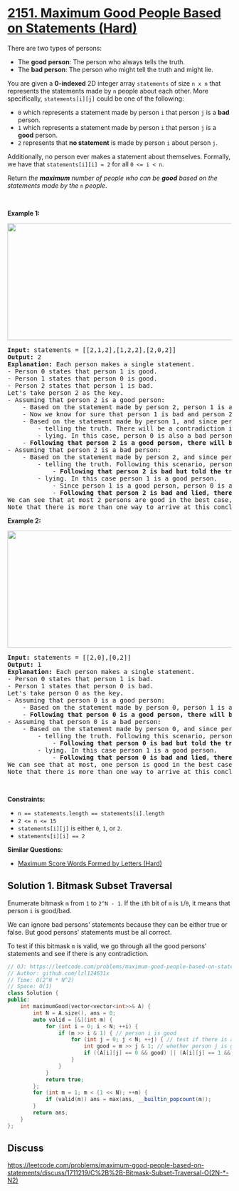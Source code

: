 # [2151. Maximum Good People Based on Statements (Hard)](https://leetcode.com/problems/maximum-good-people-based-on-statements/)

<p>There are two types of persons:</p>

<ul>
	<li>The <strong>good person</strong>: The person who always tells the truth.</li>
	<li>The <strong>bad person</strong>: The person who might tell the truth and might lie.</li>
</ul>

<p>You are given a <strong>0-indexed</strong> 2D integer array <code>statements</code> of size <code>n x n</code> that represents the statements made by <code>n</code> people about each other. More specifically, <code>statements[i][j]</code> could be one of the following:</p>

<ul>
	<li><code>0</code> which represents a statement made by person <code>i</code> that person <code>j</code> is a <strong>bad</strong> person.</li>
	<li><code>1</code> which represents a statement made by person <code>i</code> that person <code>j</code> is a <strong>good</strong> person.</li>
	<li><code>2</code> represents that <strong>no statement</strong> is made by person <code>i</code> about person <code>j</code>.</li>
</ul>

<p>Additionally, no person ever makes a statement about themselves. Formally, we have that <code>statements[i][i] = 2</code> for all <code>0 &lt;= i &lt; n</code>.</p>

<p>Return <em>the <strong>maximum</strong> number of people who can be <strong>good</strong> based on the statements made by the </em><code>n</code><em> people</em>.</p>

<p>&nbsp;</p>
<p><strong>Example 1:</strong></p>
<img alt="" src="https://assets.leetcode.com/uploads/2022/01/15/logic1.jpg" style="width: 600px; height: 262px;">
<pre><strong>Input:</strong> statements = [[2,1,2],[1,2,2],[2,0,2]]
<strong>Output:</strong> 2
<strong>Explanation:</strong> Each person makes a single statement.
- Person 0 states that person 1 is good.
- Person 1 states that person 0 is good.
- Person 2 states that person 1 is bad.
Let's take person 2 as the key.
- Assuming that person 2 is a good person:
    - Based on the statement made by person 2, person 1 is a bad person.
    - Now we know for sure that person 1 is bad and person 2 is good.
    - Based on the statement made by person 1, and since person 1 is bad, they could be:
        - telling the truth. There will be a contradiction in this case and this assumption is invalid.
        - lying. In this case, person 0 is also a bad person and lied in their statement.
    - <strong>Following that person 2 is a good person, there will be only one good person in the group</strong>.
- Assuming that person 2 is a bad person:
    - Based on the statement made by person 2, and since person 2 is bad, they could be:
        - telling the truth. Following this scenario, person 0 and 1 are both bad as explained before.
            - <strong>Following that person 2 is bad but told the truth, there will be no good persons in the group</strong>.
        - lying. In this case person 1 is a good person.
            - Since person 1 is a good person, person 0 is also a good person.
            - <strong>Following that person 2 is bad and lied, there will be two good persons in the group</strong>.
We can see that at most 2 persons are good in the best case, so we return 2.
Note that there is more than one way to arrive at this conclusion.
</pre>

<p><strong>Example 2:</strong></p>
<img alt="" src="https://assets.leetcode.com/uploads/2022/01/15/logic2.jpg" style="width: 600px; height: 262px;">
<pre><strong>Input:</strong> statements = [[2,0],[0,2]]
<strong>Output:</strong> 1
<strong>Explanation:</strong> Each person makes a single statement.
- Person 0 states that person 1 is bad.
- Person 1 states that person 0 is bad.
Let's take person 0 as the key.
- Assuming that person 0 is a good person:
    - Based on the statement made by person 0, person 1 is a bad person and was lying.
    - <strong>Following that person 0 is a good person, there will be only one good person in the group</strong>.
- Assuming that person 0 is a bad person:
    - Based on the statement made by person 0, and since person 0 is bad, they could be:
        - telling the truth. Following this scenario, person 0 and 1 are both bad.
            - <strong>Following that person 0 is bad but told the truth, there will be no good persons in the group</strong>.
        - lying. In this case person 1 is a good person.
            - <strong>Following that person 0 is bad and lied, there will be only one good person in the group</strong>.
We can see that at most, one person is good in the best case, so we return 1.
Note that there is more than one way to arrive at this conclusion.
</pre>

<p>&nbsp;</p>
<p><strong>Constraints:</strong></p>

<ul>
	<li><code>n == statements.length == statements[i].length</code></li>
	<li><code>2 &lt;= n &lt;= 15</code></li>
	<li><code>statements[i][j]</code> is either <code>0</code>, <code>1</code>, or <code>2</code>.</li>
	<li><code>statements[i][i] == 2</code></li>
</ul>


**Similar Questions**:
* [Maximum Score Words Formed by Letters (Hard)](https://leetcode.com/problems/maximum-score-words-formed-by-letters/)

## Solution 1. Bitmask Subset Traversal

Enumerate bitmask `m` from `1` to `2^N - 1`. If the `i`th bit of `m` is `1`/`0`, it means that person `i` is good/bad.

We can ignore bad persons' statements because they can be either true or false. But good persons' statements must be all correct.

To test if this bitmask `m` is valid, we go through all the good persons' statements and see if there is any contradiction.

```cpp
// OJ: https://leetcode.com/problems/maximum-good-people-based-on-statements/
// Author: github.com/lzl124631x
// Time: O(2^N * N^2)
// Space: O(1)
class Solution {
public:
    int maximumGood(vector<vector<int>>& A) {
        int N = A.size(), ans = 0;
        auto valid = [&](int m) {
            for (int i = 0; i < N; ++i) {
                if (m >> i & 1) { // person i is good
                    for (int j = 0; j < N; ++j) { // test if there is any contradiction in the statements from person i
                        int good = m >> j & 1; // whether person j is good
                        if ((A[i][j] == 0 && good) || (A[i][j] == 1 && !good)) return false;
                    }
                }
            }
            return true;
        };
        for (int m = 1; m < (1 << N); ++m) {
            if (valid(m)) ans = max(ans, __builtin_popcount(m));
        }
        return ans;
    }
};
```

## Discuss

https://leetcode.com/problems/maximum-good-people-based-on-statements/discuss/1711219/C%2B%2B-Bitmask-Subset-Traversal-O(2N-*-N2)